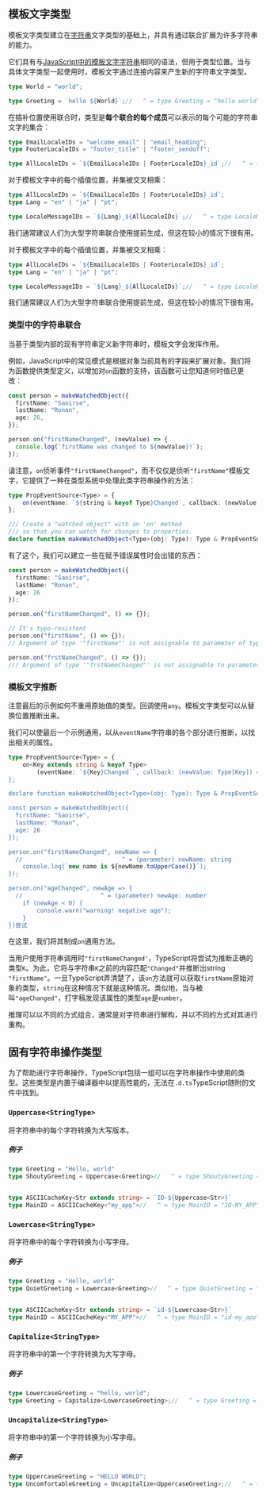 ## 模板文字类型

模板文字类型建立在[字符串](https://www.typescriptlang.org/docs/handbook/2/everyday-types.html#literal-types)文字类型的基础上，并具有通过联合扩展为许多字符串的能力。

它们具有与[JavaScript中的模板文字字符串](https://developer.mozilla.org/en-US/docs/Web/JavaScript/Reference/Template_literals)相同的语法，但用于类型位置。当与具体文字类型一起使用时，模板文字通过连接内容来产生新的字符串文字类型。

```ts
type World = "world";

type Greeting = `hello ${World}`;//   ^ = type Greeting = "hello world"
```

在插补位置使用联合时，类型是**每个联合的每个成员**可以表示的每个可能的字符串文字的集合：

```ts
type EmailLocaleIDs = "welcome_email" | "email_heading";
type FooterLocaleIDs = "footer_title" | "footer_sendoff";

type AllLocaleIDs = `${EmailLocaleIDs | FooterLocaleIDs}_id`;//   ^ = type AllLocaleIDs = "welcome_email_id" | "email_heading_id" | "footer_title_id" | "footer_sendoff_id"
```

对于模板文字中的每个插值位置，并集被交叉相乘：

```ts
type AllLocaleIDs = `${EmailLocaleIDs | FooterLocaleIDs}_id`;
type Lang = "en" | "ja" | "pt";

type LocaleMessageIDs = `${Lang}_${AllLocaleIDs}`;//   ^ = type LocaleMessageIDs = "en_welcome_email_id" | "en_email_heading_id" | "en_footer_title_id" | "en_footer_sendoff_id" | "ja_welcome_email_id" | "ja_email_heading_id" | "ja_footer_title_id" | "ja_footer_sendoff_id" | "pt_welcome_email_id" | "pt_email_heading_id" | "pt_footer_title_id" | "pt_footer_sendoff_id"
```

我们通常建议人们为大型字符串联合使用提前生成，但这在较小的情况下很有用。

对于模板文字中的每个插值位置，并集被交叉相乘：

```ts
type AllLocaleIDs = `${EmailLocaleIDs | FooterLocaleIDs}_id`;
type Lang = "en" | "ja" | "pt";

type LocaleMessageIDs = `${Lang}_${AllLocaleIDs}`;//   ^ = type LocaleMessageIDs = "en_welcome_email_id" | "en_email_heading_id" | "en_footer_title_id" | "en_footer_sendoff_id" | "ja_welcome_email_id" | "ja_email_heading_id" | "ja_footer_title_id" | "ja_footer_sendoff_id" | "pt_welcome_email_id" | "pt_email_heading_id" | "pt_footer_title_id" | "pt_footer_sendoff_id"
```

我们通常建议人们为大型字符串联合使用提前生成，但这在较小的情况下很有用。

### 类型中的字符串联合

当基于类型内部的现有字符串定义新字符串时，模板文字会发挥作用。

例如，JavaScript中的常见模式是根据对象当前具有的字段来扩展对象。我们将为函数提供类型定义，以增加对`on`函数的支持，该函数可让您知道何时值已更改：

```ts
const person = makeWatchedObject({
  firstName: "Saoirse",
  lastName: "Ronan",
  age: 26,
});

person.on("firstNameChanged", (newValue) => {
  console.log(`firstName was changed to ${newValue}!`);
});
```

请注意，`on`侦听事件`"firstNameChanged"`，而不仅仅是侦听`"firstName"`模板文字，它提供了一种在类型系统中处理此类字符串操作的方法：

```ts
type PropEventSource<Type> = {
    on(eventName: `${string & keyof Type}Changed`, callback: (newValue: any) => void): void;
};

/// Create a "watched object" with an 'on' method
/// so that you can watch for changes to properties.
declare function makeWatchedObject<Type>(obj: Type): Type & PropEventSource<Type>;
```

有了这个，我们可以建立一些在赋予错误属性时会出错的东西：

```ts
const person = makeWatchedObject({
  firstName: "Saoirse",
  lastName: "Ronan",
  age: 26
});

person.on("firstNameChanged", () => {});

// It's typo-resistent
person.on("firstName", () => {});
// Argument of type '"firstName"' is not assignable to parameter of type '"firstNameChanged" | "lastNameChanged" | "ageChanged"'.Argument of type '"firstName"' is not assignable to parameter of type '"firstNameChanged" | "lastNameChanged" | "ageChanged"'.

person.on("frstNameChanged", () => {});
/// Argument of type '"frstNameChanged"' is not assignable to parameter of type '"firstNameChanged" | "lastNameChanged" | "ageChanged"'.Argument of type '"frstNameChanged"' is not assignable to parameter of type '"firstNameChanged" | "lastNameChanged" | "ageChanged"'.尝试
```

### 模板文字推断

注意最后的示例如何不重用原始值的类型。回调使用`any`。模板文字类型可以从替换位置推断出来。

我们可以使最后一个示例通用，以从`eventName`字符串的各个部分进行推断，以找出相关的属性。

```ts
type PropEventSource<Type> = {
    on<Key extends string & keyof Type>
        (eventName: `${Key}Changed``, callback: (newValue: Type[Key]) => void ): void;
};

declare function makeWatchedObject<Type>(obj: Type): Type & PropEventSource<Type>;

const person = makeWatchedObject({
  firstName: "Saoirse",
  lastName: "Ronan",
  age: 26
});

person.on("firstNameChanged", newName => {
  //                            ^ = (parameter) newName: string
    console.log(`new name is ${newName.toUpperCase()}`);
});

person.on("ageChanged", newAge => {
  //                      ^ = (parameter) newAge: number
    if (newAge < 0) {
        console.warn("warning! negative age");
    }
})尝试
```

在这里，我们将其制成`on`通用方法。

当用户使用字符串调用时`"firstNameChanged'`，TypeScript将尝试为推断正确的类型`K`。为此，它将与字符串`K`之前的内容匹配`"Changed"`并推断出string `"firstName"`。一旦TypeScript弄清楚了，该`on`方法就可以获取`firstName`原始对象的类型，`string`在这种情况下就是这种情况。类似地，当与被叫`"ageChanged"`，打字稿发现该属性的类型`age`是`number`。

推理可以以不同的方式组合，通常是对字符串进行解构，并以不同的方式对其进行重构。

## 固有字符串操作类型

为了帮助进行字符串操作，TypeScript包括一组可以在字符串操作中使用的类型。这些类型是内置于编译器中以提高性能的，无法在`.d.ts`TypeScript随附的文件中找到。

### `Uppercase<StringType>`

将字符串中的每个字符转换为大写版本。

##### 例子

```ts
type Greeting = "Hello, world"
type ShoutyGreeting = Uppercase<Greeting>//   ^ = type ShoutyGreeting = "HELLO, WORLD"


type ASCIICacheKey<Str extends string> = `ID-${Uppercase<Str>}`
type MainID = ASCIICacheKey<"my_app">//   ^ = type MainID = "ID-MY_APP"尝试
```

### `Lowercase<StringType>`

将字符串中的每个字符转换为小写字母。

##### 例子

```ts
type Greeting = "Hello, world"
type QuietGreeting = Lowercase<Greeting>//   ^ = type QuietGreeting = "hello, world"


type ASCIICacheKey<Str extends string> = `id-${Lowercase<Str>}`
type MainID = ASCIICacheKey<"MY_APP">//   ^ = type MainID = "id-my_app"尝试
```

### `Capitalize<StringType>`

将字符串中的第一个字符转换为大写字母。

##### 例子

```ts
type LowercaseGreeting = "hello, world";
type Greeting = Capitalize<LowercaseGreeting>;//   ^ = type Greeting = "Hello, world"尝试
```

### `Uncapitalize<StringType>`

将字符串中的第一个字符转换为小写字母。

##### 例子

```ts
type UppercaseGreeting = "HELLO WORLD";
type UncomfortableGreeting = Uncapitalize<UppercaseGreeting>;//   ^ = type UncomfortableGreeting = "hELLO WORLD"
```